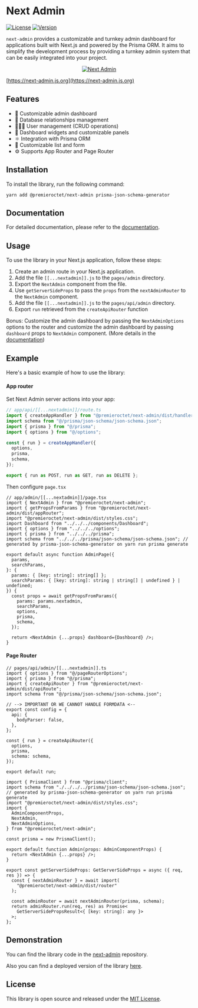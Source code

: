 # Next Admin

[![License](https://img.shields.io/badge/License-MIT-green.svg)](https://opensource.org/licenses/MIT)
[![Version](https://img.shields.io/npm/v/@premieroctet/next-admin/latest)](https://www.npmjs.com/package/@premieroctet/next-admin)

`next-admin` provides a customizable and turnkey admin dashboard for applications built with Next.js and powered by the Prisma ORM. It aims to simplify the development process by providing a turnkey admin system that can be easily integrated into your project.

<div align="center" style="display:flex;flex-direction:column;">
  <a href="https://next-admin.js.org">
    <img src="https://next-admin.js.org/screenshot.png" alt="Next Admin" />
  </a>
</div>

[https://next-admin.js.org](https://next-admin.js.org)

## Features

- 💅 Customizable admin dashboard
- 💽 Database relationships management
- 👩🏻‍💻 User management (CRUD operations)
- 🎨 Dashboard widgets and customizable panels
- ⚛️ Integration with Prisma ORM
- 👔 Customizable list and form
- ⚙️ Supports App Router and Page Router

## Installation

To install the library, run the following command:

```shell
yarn add @premieroctet/next-admin prisma-json-schema-generator
```

## Documentation

For detailed documentation, please refer to the [documentation](https://next-admin-docs.vercel.app/).

## Usage

To use the library in your Next.js application, follow these steps:

1. Create an admin route in your Next.js application.
2. Add the file `[[...nextadmin]].js` to the `pages/admin` directory.
3. Export the `NextAdmin` component from the file.
4. Use `getServerSideProps` to pass the `props` from the `nextAdminRouter` to the `NextAdmin` component.
5. Add the file `[[...nextadmin]].js` to the `pages/api/admin` directory.
6. Export `run` retrieved from the `createApiRouter` function

Bonus: Customize the admin dashboard by passing the `NextAdminOptions` options to the router and customize the admin dashboard by passing `dashboard` props to `NextAdmin` component. (More details in the [documentation](https://next-admin-docs.vercel.app/))

## Example

Here's a basic example of how to use the library:

#### App router

Set Next Admin server actions into your app:

```ts
// app/api/[[...nextadmin]]/route.ts
import { createAppHandler } from "@premieroctet/next-admin/dist/handler";
import schema from "@/prisma/json-schema/json-schema.json";
import { prisma } from "@/prisma";
import { options } from "@/options";

const { run } = createAppHandler({
  options,
  prisma,
  schema,
});

export { run as POST, run as GET, run as DELETE };
```

Then configure `page.tsx`

```tsx
// app/admin/[[...nextadmin]]/page.tsx
import { NextAdmin } from "@premieroctet/next-admin";
import { getPropsFromParams } from "@premieroctet/next-admin/dist/appRouter";
import "@premieroctet/next-admin/dist/styles.css";
import Dashboard from "../../../components/Dashboard";
import { options } from "../../../options";
import { prisma } from "../../../prisma";
import schema from "../../../prisma/json-schema/json-schema.json"; // generated by prisma-json-schema-generator on yarn run prisma generate

export default async function AdminPage({
  params,
  searchParams,
}: {
  params: { [key: string]: string[] };
  searchParams: { [key: string]: string | string[] | undefined } | undefined;
}) {
  const props = await getPropsFromParams({
    params: params.nextadmin,
    searchParams,
    options,
    prisma,
    schema,
  });

  return <NextAdmin {...props} dashboard={Dashboard} />;
}
```

#### Page Router

```tsx
// pages/api/admin/[[...nextadmin]].ts
import { options } from "@/pageRouterOptions";
import { prisma } from "@/prisma";
import { createApiRouter } from "@premieroctet/next-admin/dist/apiRoute";
import schema from "@/prisma/json-schema/json-schema.json";

// --> IMPORTANT OR WE CANNOT HANDLE FORMDATA <--
export const config = {
  api: {
    bodyParser: false,
  },
};

const { run } = createApiRouter({
  options,
  prisma,
  schema: schema,
});

export default run;
```

```tsx
import { PrismaClient } from "@prisma/client";
import schema from "./../../../prisma/json-schema/json-schema.json"; // generated by prisma-json-schema-generator on yarn run prisma generate
import "@premieroctet/next-admin/dist/styles.css";
import {
  AdminComponentProps,
  NextAdmin,
  NextAdminOptions,
} from "@premieroctet/next-admin";

const prisma = new PrismaClient();

export default function Admin(props: AdminComponentProps) {
  return <NextAdmin {...props} />;
}

export const getServerSideProps: GetServerSideProps = async ({ req, res }) => {
  const { nextAdminRouter } = await import(
    "@premieroctet/next-admin/dist/router"
  );

  const adminRouter = await nextAdminRouter(prisma, schema);
  return adminRouter.run(req, res) as Promise<
    GetServerSidePropsResult<{ [key: string]: any }>
  >;
};
```

## Demonstration

You can find the library code in the [next-admin](https://github.com/premieroctet/next-admin) repository.

Also you can find a deployed version of the library [here](https://next-admin-po.vercel.app/).

## License

This library is open source and released under the [MIT License](https://opensource.org/licenses/MIT).

